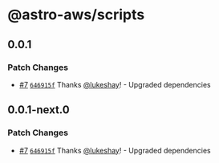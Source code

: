# @astro-aws/scripts

## 0.0.1

### Patch Changes

- [#7](https://github.com/lukeshay/astro-aws/pull/7) [`646915f`](https://github.com/lukeshay/astro-aws/commit/646915f227c27af02084e7fe7b1c1e69c9ad9e7d) Thanks [@lukeshay](https://github.com/lukeshay)! - Upgraded dependencies

## 0.0.1-next.0

### Patch Changes

- [#7](https://github.com/lukeshay/astro-aws/pull/7) [`646915f`](https://github.com/lukeshay/astro-aws/commit/646915f227c27af02084e7fe7b1c1e69c9ad9e7d) Thanks [@lukeshay](https://github.com/lukeshay)! - Upgraded dependencies
